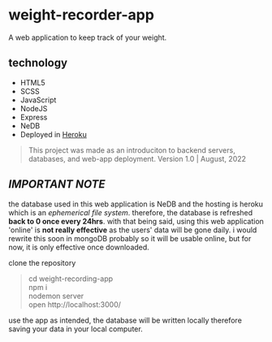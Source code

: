 # weight-recorder-app

A web application to keep track of your weight.

## technology

- HTML5
- SCSS
- JavaScript
- NodeJS
- Express
- NeDB
- Deployed in [Heroku](https://weight-recording-app.herokuapp.com/)

> This project was made as an introduciton to backend servers, databases, and web-app deployment.
> Version 1.0 | August, 2022

## _IMPORTANT NOTE_

the database used in this web application is NeDB and the hosting is heroku which is an _ephemerical file system_. therefore, the database is refreshed **back to 0 once every 24hrs**. with that being said, using this web application 'online' is **not really effective** as the users' data will be gone daily. i would rewrite this soon in mongoDB probably so it will be usable online, but for now, it is only effective once downloaded.

clone the repository

> cd weight-recording-app <br/>
> npm i <br/>
> nodemon server <br/>
> open http://localhost:3000/ <br/>

use the app as intended, the database will be written locally therefore saving your data in your local computer.
